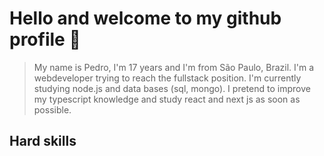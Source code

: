 # Hello and welcome to my github profile 👋
> My name is Pedro, I'm 17 years and I'm from São Paulo, Brazil. I'm a webdeveloper trying to reach the fullstack position. I'm currently studying node.js and data bases (sql, mongo). I pretend to improve my typescript knowledge and study react and next js as soon as possible.

## Hard skills

